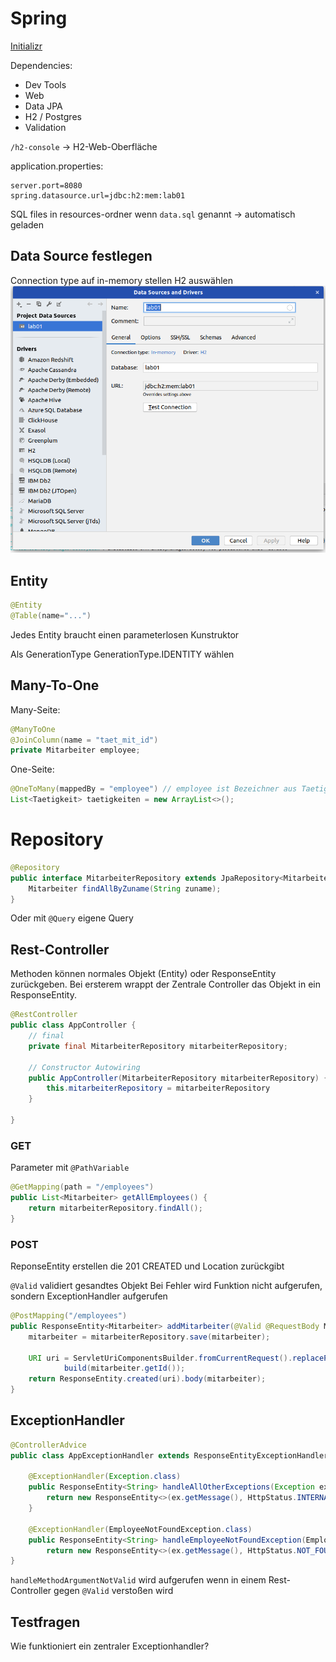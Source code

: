 # Spring

[Initializr](https://start.spring.io/)

Dependencies:

- Dev Tools
- Web
- Data JPA
- H2 / Postgres
- Validation

`/h2-console` -> H2-Web-Oberfläche

application.properties:

```
server.port=8080
spring.datasource.url=jdbc:h2:mem:lab01
```

SQL files in resources-ordner
wenn `data.sql` genannt -> automatisch geladen

## Data Source festlegen

Connection type auf in-memory stellen
H2 auswählen
![Data Sources](res/data_sources.png)

## Entity

```java
@Entity
@Table(name="...")
```

Jedes Entity braucht einen parameterlosen Kunstruktor

Als GenerationType GenerationType.IDENTITY wählen

## Many-To-One

Many-Seite:

```java
@ManyToOne
@JoinColumn(name = "taet_mit_id")
private Mitarbeiter employee;
```

One-Seite:

```java
@OneToMany(mappedBy = "employee") // employee ist Bezeichner aus Taetigkeit-Klasse
List<Taetigkeit> taetigkeiten = new ArrayList<>();
```

# Repository

```java
@Repository
public interface MitarbeiterRepository extends JpaRepository<Mitarbeiter, String> {
    Mitarbeiter findAllByZuname(String zuname);
}

```

Oder mit `@Query` eigene Query

## Rest-Controller

Methoden können normales Objekt (Entity) oder ResponseEntity zurückgeben. Bei ersterem wrappt der Zentrale Controller das Objekt in ein ResponseEntity.

```java
@RestController
public class AppController {
    // final
    private final MitarbeiterRepository mitarbeiterRepository;

    // Constructor Autowiring
    public AppController(MitarbeiterRepository mitarbeiterRepository) {
        this.mitarbeiterRepository = mitarbeiterRepository
    }

}
```

### GET

Parameter mit `@PathVariable`

```java
@GetMapping(path = "/employees")
public List<Mitarbeiter> getAllEmployees() {
    return mitarbeiterRepository.findAll();
}
```

### POST

ReponseEntity erstellen die 201 CREATED und Location zurückgibt

`@Valid` validiert gesandtes Objekt
Bei Fehler wird Funktion nicht aufgerufen, sondern ExceptionHandler aufgerufen

```java
@PostMapping("/employees")
public ResponseEntity<Mitarbeiter> addMitarbeiter(@Valid @RequestBody Mitarbeiter mitarbeiter) {
    mitarbeiter = mitarbeiterRepository.save(mitarbeiter);

    URI uri = ServletUriComponentsBuilder.fromCurrentRequest().replacePath("/employee/{id}").
            build(mitarbeiter.getId());
    return ResponseEntity.created(uri).body(mitarbeiter);
}
```

## ExceptionHandler

```java
@ControllerAdvice
public class AppExceptionHandler extends ResponseEntityExceptionHandler {

    @ExceptionHandler(Exception.class)
    public ResponseEntity<String> handleAllOtherExceptions(Exception ex, WebRequest req) {
        return new ResponseEntity<>(ex.getMessage(), HttpStatus.INTERNAL_SERVER_ERROR);
    }

    @ExceptionHandler(EmployeeNotFoundException.class)
    public ResponseEntity<String> handleEmployeeNotFoundException(EmployeeNotFoundException ex, WebRequest req) {
        return new ResponseEntity<>(ex.getMessage(), HttpStatus.NOT_FOUND);
}
```

`handleMethodArgumentNotValid` wird aufgerufen wenn in einem Rest-Controller gegen `@Valid` verstoßen wird

## Testfragen

Wie funktioniert ein zentraler Exceptionhandler?
